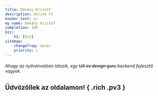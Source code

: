 ```yaml
---
title: Dékány Kristóf
description: Online CV
header_text: o/
my_name: Dékány Kristóf
completion: 100
bzz:
    h1: [bzz]
sitemap:
    changefreq: never
    priority: 1
---
```


###### Ahogy az nyilvánvalóan látszik, egy ~~UX és design guru~~  backend fejlesztő vagyok.

## Üdvözöllek az oldalamon! { .rich .pv3 }
